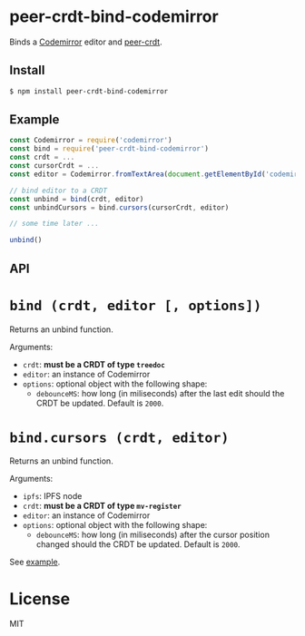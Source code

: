 # peer-crdt-bind-codemirror

Binds a [Codemirror](http://codemirror.net) editor and [peer-crdt](https://github.com/ipfs-shipyard/peer-crdt#readme).

## Install

```bash
$ npm install peer-crdt-bind-codemirror
```

## Example

```js
const Codemirror = require('codemirror')
const bind = require('peer-crdt-bind-codemirror')
const crdt = ...
const cursorCrdt = ...
const editor = Codemirror.fromTextArea(document.getElementById('codemirror'))

// bind editor to a CRDT
const unbind = bind(crdt, editor)
const unbindCursors = bind.cursors(cursorCrdt, editor)

// some time later ...

unbind()
```

## API

# `bind (crdt, editor [, options])`

Returns an unbind function.

Arguments:

* `crdt`: __must be a CRDT of type `treedoc`__
* `editor`: an instance of Codemirror
* `options`: optional object with the following shape:
  * `debounceMS`: how long (in miliseconds) after the last edit should the CRDT be updated. Default is `2000`.

# `bind.cursors (crdt, editor)`

Returns an unbind function.

Arguments:

* `ipfs`: IPFS node
* `crdt`: __must be a CRDT of type `mv-register`__
* `editor`: an instance of Codemirror
* `options`: optional object with the following shape:
  * `debounceMS`: how long (in miliseconds) after the cursor position changed should the CRDT be updated. Default is `2000`.


See [example](example/src/index.js).


# License

MIT

